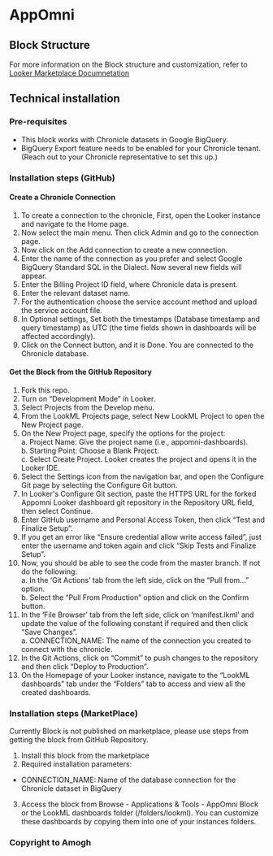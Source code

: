 # AppOmni

## Block Structure
For more information on the Block structure and customization, refer to [Looker Marketplace Documnetation](https://docs.looker.com/data-modeling/marketplace/customize-blocks#marketplace_blocks_that_use_refinements)

## Technical installation

### Pre-requisites

- This block works with Chronicle datasets in Google BigQuery.
- BigQuery Export feature needs to be enabled for your Chronicle tenant. (Reach out to your Chronicle representative to set this up.)

### Installation steps (GitHub)

#### Create a Chronicle Connection

1. To create a connection to the chronicle, First, open the Looker instance and navigate to the Home page.
2. Now select the main menu. Then click Admin and go to the connection page.
3. Now click on the Add connection to create a new connection.
4. Enter the name of the connection as you prefer and select Google BigQuery Standard SQL in the Dialect. Now several new fields will appear. 
5. Enter the Billing Project ID field, where Chronicle data is present.
6. Enter the relevant dataset name.
7. For the authentication choose the service account method and upload the service account file.
8. In Optional settings, Set both the timestamps (Database timestamp and query timestamp) as UTC (the time fields shown in dashboards will be affected accordingly).
9. Click on the Connect button, and it is Done. You are connected to the Chronicle database.

#### Get the Block from the GitHub Repository

1. Fork this repo.
2. Turn on “Development Mode” in Looker.
3. Select Projects from the Develop menu.
4. From the LookML Projects page, select New LookML Project to open the New Project page.
5. On the New Project page, specify the options for the project:   
    a. Project Name: Give the project name (i.e., appomni-dashboards).  
    b. Starting Point: Choose a Blank Project.  
    c. Select Create Project. Looker creates the project and opens it in the Looker IDE.  
6. Select the Settings icon from the navigation bar, and open the Configure Git page by selecting the Configure Git button.
7. In Looker's Configure Git section, paste the HTTPS URL for the forked Appomni Looker dashboard git repository in the Repository URL field, then select Continue.
8. Enter GitHub username and Personal Access Token, then click “Test and Finalize Setup”.
9. If you get an error like “Ensure credential allow write access failed”, just enter the username and token again and click “Skip Tests and Finalize Setup”.
10. Now, you should be able to see the code from the master branch. If not do the following:  
    a. In the ‘Git Actions’ tab from the left side, click on the “Pull from…” option.  
    b. Select the “Pull From Production” option and click on the Confirm button.
11. In the ‘File Browser’ tab from the left side, click on ‘manifest.lkml’ and update the value of the following constant if required and then click “Save Changes”.  
    a. CONNECTION_NAME: The name of the connection you created to connect with the chronicle.
12. In the Git Actions, click on “Commit” to push changes to the repository and then click “Deploy to Production”.
13. On the Homepage of your Looker instance, navigate to the “LookML dashboards” tab under the “Folders” tab to access and view all the created dashboards.

### Installation steps (MarketPlace)

Currently Block is not published on marketplace, please use steps from getting the block from GitHub Repository.

1. Install this block from the marketplace
2. Required installation parameters:
  - CONNECTION_NAME: Name of the database connection for the Chronicle dataset in BigQuery
3. Access the block from Browse - Applications & Tools - AppOmni Block or the LookML dashboards folder (/folders/lookml). You can customize these dashboards by copying them into one of your instances folders.

### Copyright to Amogh
